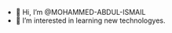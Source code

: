 - 👋 Hi, I’m @MOHAMMED-ABDUL-ISMAIL
- 👀 I’m interested in learning new technologyes.


<!---
MOHAMMED-ABDUL-ISMAIL/MOHAMMED-ABDUL-ISMAIL is a ✨ special ✨ repository because its `README.md` (this file) appears on your GitHub profile.
You can click the Preview link to take a look at your changes.
--->
